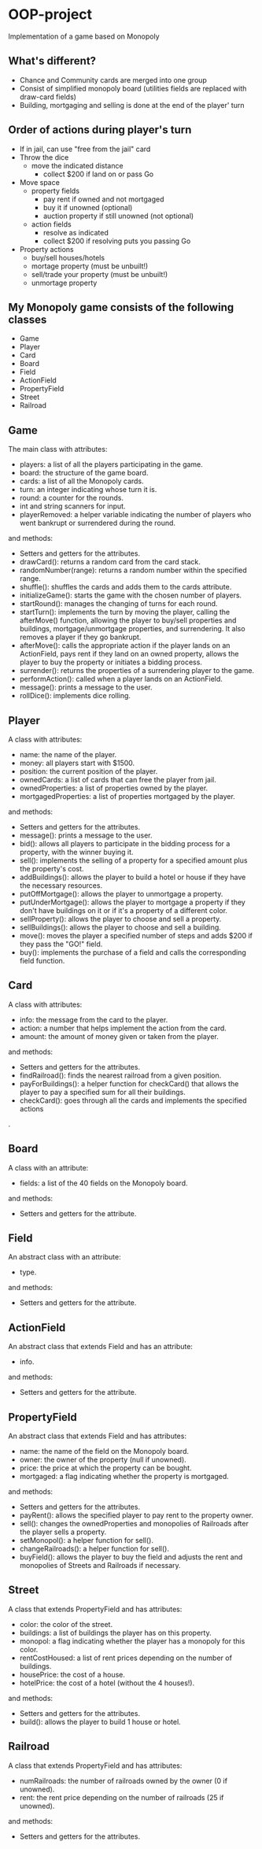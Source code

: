 # OOP-project

Implementation of a game based on Monopoly

## What's different?
* Chance and Community cards are merged into one group
* Consist of simplified monopoly board (utilities fields are replaced with draw-card fields)
* Building, mortgaging and selling is done at the end of the player' turn

## Order of actions during player's turn

* If in jail, can use "free from the jail" card
* Throw the dice
    * move the indicated distance
        * collect $200 if land on or pass Go
* Move space
    * property fields
        * pay rent if owned and not mortgaged
        * buy it if unowned (optional)
        * auction property if still unowned (not optional)
    * action fields
        * resolve as indicated
        * collect $200 if resolving puts you passing Go
* Property actions
    * buy/sell houses/hotels
    * mortage property (must be unbuilt!)
    * sell/trade your property (must be unbuilt!)
    * unmortage property

## My Monopoly game consists of the following classes
- Game
- Player
- Card
- Board
- Field
- ActionField
- PropertyField
- Street
- Railroad

Game
--
The main class with attributes:
  - players: a list of all the players participating in the game.
  - board: the structure of the game board.
  - cards: a list of all the Monopoly cards.
  - turn: an integer indicating whose turn it is.
  - round: a counter for the rounds.
  - int and string scanners for input.
  - playerRemoved: a helper variable indicating the number of players who went bankrupt or surrendered during the round.

and methods:
  - Setters and getters for the attributes.
  - drawCard(): returns a random card from the card stack.
  - randomNumber(range): returns a random number within the specified range.
  - shuffle(): shuffles the cards and adds them to the cards attribute.
  - initializeGame(): starts the game with the chosen number of players.
  - startRound(): manages the changing of turns for each round.
  - startTurn(): implements the turn by moving the player, calling the afterMove() function, allowing the player to buy/sell properties and buildings, mortgage/unmortgage properties, and surrendering. It also removes a player if they go bankrupt.
  - afterMove(): calls the appropriate action if the player lands on an ActionField, pays rent if they land on an owned property, allows the player to buy the property or initiates a bidding process.
  - surrender(): returns the properties of a surrendering player to the game.
  - performAction(): called when a player lands on an ActionField.
  - message(): prints a message to the user.
  - rollDice(): implements dice rolling.

Player
--
A class with attributes:
  - name: the name of the player.
  - money: all players start with $1500.
  - position: the current position of the player.
  - ownedCards: a list of cards that can free the player from jail.
  - ownedProperties: a list of properties owned by the player.
  - mortgagedProperties: a list of properties mortgaged by the player.

and methods:
  - Setters and getters for the attributes.
  - message(): prints a message to the user.
  - bid(): allows all players to participate in the bidding process for a property, with the winner buying it.
  - sell(): implements the selling of a property for a specified amount plus the property's cost.
  - addBuildings(): allows the player to build a hotel or house if they have the necessary resources.
  - putOffMortgage(): allows the player to unmortgage a property.
  - putUnderMortgage(): allows the player to mortgage a property if they don't have buildings on it or if it's a property of a different color.
  - sellProperty(): allows the player to choose and sell a property.
  - sellBuildings(): allows the player to choose and sell a building.
  - move(): moves the player a specified number of steps and adds $200 if they pass the "GO!" field.
  - buy(): implements the purchase of a field and calls the corresponding field function.

Card
--
A class with attributes:
  - info: the message from the card to the player.
  - action: a number that helps implement the action from the card.
  - amount: the amount of money given or taken from the player.

and methods:
  - Setters and getters for the attributes.
  - findRailroad(): finds the nearest railroad from a given position.
  - payForBuildings(): a helper function for checkCard() that allows the player to pay a specified sum for all their buildings.
  - checkCard(): goes through all the cards and implements the specified actions

.

Board
--
A class with an attribute:
  - fields: a list of the 40 fields on the Monopoly board.

and methods:
  - Setters and getters for the attribute.

Field
--
An abstract class with an attribute:
  - type.

and methods:
  - Setters and getters for the attribute.

ActionField
--
An abstract class that extends Field and has an attribute:
  - info.

and methods:
  - Setters and getters for the attribute.

PropertyField
--
An abstract class that extends Field and has attributes:
  - name: the name of the field on the Monopoly board.
  - owner: the owner of the property (null if unowned).
  - price: the price at which the property can be bought.
  - mortgaged: a flag indicating whether the property is mortgaged.

and methods:
  - Setters and getters for the attributes.
  - payRent(): allows the specified player to pay rent to the property owner.
  - sell(): changes the ownedProperties and monopolies of Railroads after the player sells a property.
  - setMonopol(): a helper function for sell().
  - changeRailroads(): a helper function for sell().
  - buyField(): allows the player to buy the field and adjusts the rent and monopolies of Streets and Railroads if necessary.

Street
--
A class that extends PropertyField and has attributes:
  - color: the color of the street.
  - buildings: a list of buildings the player has on this property.
  - monopol: a flag indicating whether the player has a monopoly for this color.
  - rentCostHoused: a list of rent prices depending on the number of buildings.
  - housePrice: the cost of a house.
  - hotelPrice: the cost of a hotel (without the 4 houses!).

and methods:
  - Setters and getters for the attributes.
  - build(): allows the player to build 1 house or hotel.

Railroad
--
A class that extends PropertyField and has attributes:
  - numRailroads: the number of railroads owned by the owner (0 if unowned).
  - rent: the rent price depending on the number of railroads (25 if unowned).

and methods:
  - Setters and getters for the attributes.
